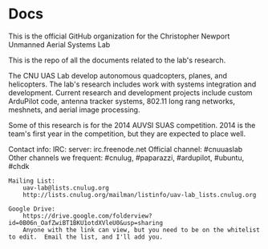 Docs
====

This is the official GitHub organization for the Christopher Newport Unmanned Aerial Systems Lab

This is the repo of all the documents related to the lab's research.

The CNU UAS Lab develop autonomous quadcopters, planes, and helicopters.  The lab's research includes work with systems integration and development.  Current research and development projects include custom ArduPilot code, antenna tracker systems, 802.11 long rang networks, meshnets, and aerial image processing.

Some of this research is for the 2014 AUVSI SUAS competition.  2014 is the team's first year in the competition, but they are expected to place well.

Contact info:
    IRC:
        server: irc.freenode.net
        Official channel: #cnuuaslab
        Other channels we frequent: #cnulug, #paparazzi, #ardupilot, #ubuntu, #chdk

    Mailing List:
        uav-lab@lists.cnulug.org
        http://lists.cnulug.org/mailman/listinfo/uav-lab_lists.cnulug.org

    Google Drive:
        https://drive.google.com/folderview?id=0B06n_OafZwiBT1BKU1otdXVleU0&usp=sharing
        Anyone with the link can view, but you need to be on the whitelist to edit.  Email the list, and I'll add you.
